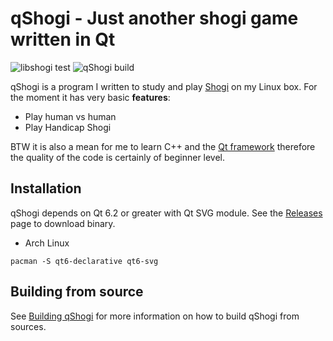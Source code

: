 # qShogi - Just another shogi game written in Qt

![libshogi test](https://github.com/vinymeuh/qShogi/actions/workflows/test-libshogi.yml/badge.svg)
![qShogi build](https://github.com/vinymeuh/qShogi/actions/workflows/build-qshogi.yml/badge.svg)

qShogi is a program I written to study and play [Shogi](https://en.wikipedia.org/wiki/Shogi) on my Linux box. For the moment it has very basic **features**:

* Play human vs human
* Play Handicap Shogi

BTW it is also a mean for me to learn C++ and the [Qt framework](https://www.qt.io/) therefore the quality of the code is certainly of beginner level.


## Installation

qShogi depends on Qt 6.2 or greater with Qt SVG module. See the [Releases](https://github.com/vinymeuh/qShogi/releases) page to download binary.

* Arch Linux

```
pacman -S qt6-declarative qt6-svg
```

## Building from source

See [Building qShogi](docs/Build.md) for more information on how to build qShogi from sources.
